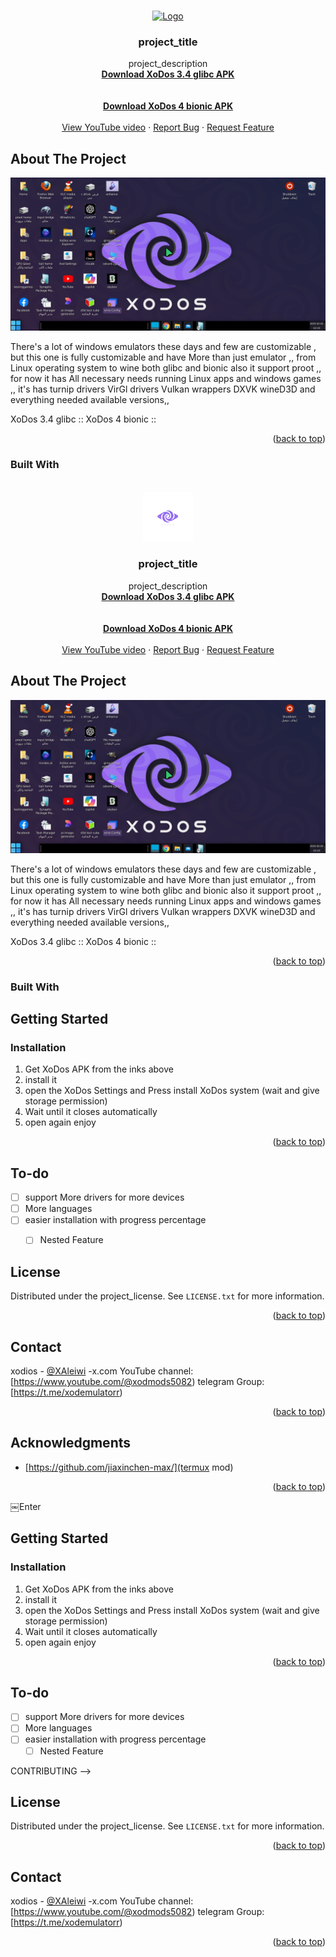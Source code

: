 <!-- Improved compatibility of back to top link: See: https://github.com/othneildrew/Best-README-Template/pull/73 -->
<a id="readme-top"></a>


<!-- PROJECT SHIELDS -->
<!--

[![Contributors][contributors-shield]][contributors-url]
[![Forks][forks-shield]][forks-url]
[![Stargazers][stars-shield]][stars-url]
[![Issues][issues-shield]][issues-url]
[![project_license][license-shield]][license-url]
[![LinkedIn][linkedin-shield]][linkedin-url]



<!-- PROJECT LOGO -->
<br />
<div align="center">
  <a href="https://github.com/xodiosx/XoDos/blob/main/Logo.png">
    <img src="https://github.com/xodiosx/XoDos/blob/main/Logo.png" alt="Logo" width="80" height="80">
  </a>

<h3 align="center">project_title</h3>

  <p align="center">
    project_description
        <br />
    <a href="https://www.mediafire.com/file/bhxwcrpim6e8aw6/XoDos3.4.apk/file"><strong> Download XoDos 3.4 glibc APK</strong></a>
    <br />
    <br />
    <br />
    <a href="https://www.mediafire.com/file/l0zafek73qt4oyl/XoDos_V4-bionic.apk/file"><strong> Download XoDos 4 bionic APK</strong></a>
    <br />
    <br />
    <a href="https://youtu.be/WPfbSrp5EFI?si=89OOBwATBGOx_4zl">View YouTube video</a>
    &middot;
    <a href="https://github.com/xodiosx/XoDos/issues/new?labels=bug&template=bug-report---.md">Report Bug</a>
    &middot;
    <a href="https://github.com/xodiosx/XoDos/issues/new?labels=enhancement&template=feature-request---.md">Request Feature</a>
  </p>
</div>



<!-- TABLE OF CONTENTS -->



<!-- ABOUT THE PROJECT -->
## About The Project

[![Product Name Screen Shot][product-screenshot]](https://example.com)

There's a lot of windows emulators these days and few are customizable , but this one is fully customizable and have More than just emulator ,, from Linux operating system to wine both glibc and bionic also it support proot ,, for now it has All necessary needs running Linux apps and windows games ,,
it's has 
turnip drivers
VirGl drivers
Vulkan wrappers
DXVK
wineD3D
and everything needed
available versions,,

XoDos 3.4 glibc ::
XoDos 4 bionic ::
<p align="right">(<a href="#readme-top">back to top</a>)</p>


### Built With


<!-- Improved compatibility of back to top link: See: https://github.com/othneildrew/Best-README-Template/pull/73 -->
<a id="readme-top"></a>


<!-- PROJECT SHIELDS -->
<!--

[![Contributors][contributors-shield]][contributors-url]
[![Forks][forks-shield]][forks-url]
[![Stargazers][stars-shield]][stars-url]
[![Issues][issues-shield]][issues-url]
[![project_license][license-shield]][license-url]
[![LinkedIn][linkedin-shield]][linkedin-url]



<!-- PROJECT LOGO -->
<br />
<div align="center">
  <a href="https://github.com/xodiosx/XoDos/">
    <img src="logo.png" alt="Logo" width="80" height="80">
  </a>

<h3 align="center">project_title</h3>

  <p align="center">
    project_description
        <br />
    <a href="https://www.mediafire.com/file/bhxwcrpim6e8aw6/XoDos3.4.apk/file"><strong> Download XoDos 3.4 glibc APK</strong></a>
    <br />
    <br />
    <br />
    <a href="https://www.mediafire.com/file/l0zafek73qt4oyl/XoDos_V4-bionic.apk/file"><strong> Download XoDos 4 bionic APK</strong></a>
    <br />
    <br />
    <a href="https://youtu.be/WPfbSrp5EFI?si=89OOBwATBGOx_4zl">View YouTube video</a>
    &middot;
    <a href="https://github.com/xodiosx/XoDos/issues/new?labels=bug&template=bug-report---.md">Report Bug</a>
    &middot;
    <a href="https://github.com/xodiosx/XoDos/issues/new?labels=enhancement&template=feature-request---.md">Request Feature</a>
  </p>
</div>



<!-- TABLE OF CONTENTS -->



<!-- ABOUT THE PROJECT -->
## About The Project

[![Product Name Screen Shot][product-screenshot]](https://example.com)

There's a lot of windows emulators these days and few are customizable , but this one is fully customizable and have More than just emulator ,, from Linux operating system to wine both glibc and bionic also it support proot ,, for now it has All necessary needs running Linux apps and windows games ,,
it's has 
turnip drivers
VirGl drivers
Vulkan wrappers
DXVK
wineD3D
and everything needed
available versions,,

XoDos 3.4 glibc ::
XoDos 4 bionic ::
<p align="right">(<a href="#readme-top">back to top</a>)</p>


### Built With


<!-- GETTING STARTED -->
## Getting Started

### Installation

1. Get XoDos APK from the inks above
2. install it
3. open the XoDos Settings and Press install XoDos system (wait and give storage permission)
4. Wait until it closes automatically 
5. open again enjoy

<p align="right">(<a href="#readme-top">back to top</a>)</p>



<!-- USAGE EXAMPLES -->


<!-- ROADMAP -->
## To-do

- [ ] support More drivers for more devices
- [ ] More languages
- [ ] easier installation with progress percentage
    - [ ] Nested Feature


<!-- CONTRIBUTING -->



<!-- LICENSE -->
## License

Distributed under the project_license. See `LICENSE.txt` for more information.

<p align="right">(<a href="#readme-top">back to top</a>)</p>



<!-- CONTACT -->
## Contact

xodios - [@XAleiwi](https://x.com/XAleiwi) -x.com
YouTube channel: [https://www.youtube.com/@xodmods5082)
 telegram Group: [https://t.me/xodemulatorr)



<p align="right">(<a href="#readme-top">back to top</a>)</p>



<!-- ACKNOWLEDGMENTS -->
## Acknowledgments

* [https://github.com/jiaxinchen-max/](termux mod)


<p align="right">(<a href="#readme-top">back to top</a>)</p>



<!-- MARKDOWN LINKS & IMAGES -->
<!-- https://www.markdownguide.org/basic-syntax/#reference-style-links -->
[contributors-shield]: https://img.shields.io/github/contributors/github_username/repo_name.svg?style=for-the-badge
[contributors-url]: https://github.com/xodiosx/XoDos/graphs/contributors
[forks-shield]: https://img.shields.io/github/forks/github_username/repo_name.svg?style=for-the-badge
[forks-url]: https://github.com/xodiosx/XoDos/network/members
[stars-shield]: https://img.shields.io/github/stars/github_username/repo_name.svg?style=for-the-badge
[stars-url]: https://github.com/xodiosx/XoDos/stargazers
[issues-shield]: https://img.shields.io/github/issues/github_username/repo_name.svg?style=for-the-badge
[issues-url]: https://github.com/xodiosx/XoDos/issues
[license-shield]: https://img.shields.io/github/license/github_username/repo_name.svg?style=for-the-badge
[license-url]: https://github.com/xodiosx/XoDos/blob/master/LICENSE.txt
[linkedin-shield]: https://img.shields.io/badge/-LinkedIn-black.svg?style=for-the-badge&logo=linkedin&colorB=555
[linkedin-url]: https://linkedin.com/in/linkedin_username
[product-screenshot]: images/screenshot.png
￼Enter<!-- GETTING STARTED -->
## Getting Started

### Installation

1. Get XoDos APK from the inks above
2. install it
3. open the XoDos Settings and Press install XoDos system (wait and give storage permission)
4. Wait until it closes automatically 
5. open again enjoy

<p align="right">(<a href="#readme-top">back to top</a>)</p>



<!-- USAGE EXAMPLES -->


<!-- ROADMAP -->
## To-do

- [ ] support More drivers for more devices
- [ ] More languages
- [ ] easier installation with progress percentage
    - [ ] Nested Feature

CONTRIBUTING -->



<!-- LICENSE -->
## License

Distributed under the project_license. See `LICENSE.txt` for more information.

<p align="right">(<a href="#readme-top">back to top</a>)</p>



<!-- CONTACT -->
## Contact

xodios - [@XAleiwi](https://x.com/XAleiwi) -x.com
YouTube channel: [https://www.youtube.com/@xodmods5082)
 telegram Group: [https://t.me/xodemulatorr)



<p align="right">(<a href="#readme-top">back to top</a>)</p>


